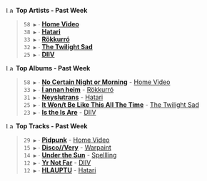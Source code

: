 <!--START_LASTFM_ARTISTS:{"period": "7day", "rows": 5}-->
<a href="https://last.fm" target="_blank"><img src="https://user-images.githubusercontent.com/17434202/215290617-e793598d-d7c9-428f-9975-156db1ba89cc.svg" alt="Last.fm Logo" width="18" height="13"/></a> **Top Artists - Past Week**

> `58 ▶️` ∙ **[Home Video](https://www.last.fm/music/Home+Video)**<br/>
> `38 ▶️` ∙ **[Hatari](https://www.last.fm/music/Hatari)**<br/>
> `33 ▶️` ∙ **[Rökkurró](https://www.last.fm/music/R%C3%B6kkurr%C3%B3)**<br/>
> `32 ▶️` ∙ **[The Twilight Sad](https://www.last.fm/music/The+Twilight+Sad)**<br/>
> `25 ▶️` ∙ **[DIIV](https://www.last.fm/music/DIIV)**<br/>
<!--END_LASTFM_ARTISTS-->

<!--START_LASTFM_ALBUMS:{"period": "7day", "rows": 5}-->
<a href="https://last.fm" target="_blank"><img src="https://user-images.githubusercontent.com/17434202/215290617-e793598d-d7c9-428f-9975-156db1ba89cc.svg" alt="Last.fm Logo" width="18" height="13"/></a> **Top Albums - Past Week**

> `58 ▶️` ∙ **[No Certain Night or Morning](https://www.last.fm/music/Home+Video/No+Certain+Night+or+Morning)** - [Home Video](https://www.last.fm/music/Home+Video)<br/>
> `33 ▶️` ∙ **[Í annan heim](https://www.last.fm/music/R%C3%B6kkurr%C3%B3/%C3%8D+annan+heim)** - [Rökkurró](https://www.last.fm/music/R%C3%B6kkurr%C3%B3)<br/>
> `31 ▶️` ∙ **[Neyslutrans](https://www.last.fm/music/Hatari/Neyslutrans)** - [Hatari](https://www.last.fm/music/Hatari)<br/>
> `25 ▶️` ∙ **[It Won/t Be Like This All The Time](https://www.last.fm/music/The+Twilight+Sad/It+Won%2Ft+Be+Like+This+All+The+Time)** - [The Twilight Sad](https://www.last.fm/music/The+Twilight+Sad)<br/>
> `23 ▶️` ∙ **[Is the Is Are](https://www.last.fm/music/DIIV/Is+the+Is+Are)** - [DIIV](https://www.last.fm/music/DIIV)<br/>
<!--END_LASTFM_ALBUMS-->

<!--START_LASTFM_TRACKS:{"period": "7day", "rows": 5}-->
<a href="https://last.fm" target="_blank"><img src="https://user-images.githubusercontent.com/17434202/215290617-e793598d-d7c9-428f-9975-156db1ba89cc.svg" alt="Last.fm Logo" width="18" height="13"/></a> **Top Tracks - Past Week**

> `29 ▶️` ∙ **[Pidpunk](https://www.last.fm/music/Home+Video/_/Pidpunk)** - [Home Video](https://www.last.fm/music/Home+Video)<br/>
> `15 ▶️` ∙ **[Disco//Very](https://www.last.fm/music/Warpaint/_/Disco%2F%2FVery)** - [Warpaint](https://www.last.fm/music/Warpaint)<br/>
> `14 ▶️` ∙ **[Under the Sun](https://www.last.fm/music/Spellling/_/Under+the+Sun)** - [Spellling](https://www.last.fm/music/Spellling)<br/>
> `12 ▶️` ∙ **[Yr Not Far](https://www.last.fm/music/DIIV/_/Yr+Not+Far)** - [DIIV](https://www.last.fm/music/DIIV)<br/>
> `12 ▶️` ∙ **[HLAUPTU](https://www.last.fm/music/Hatari/_/HLAUPTU)** - [Hatari](https://www.last.fm/music/Hatari)<br/>
<!--END_LASTFM_TRACKS-->